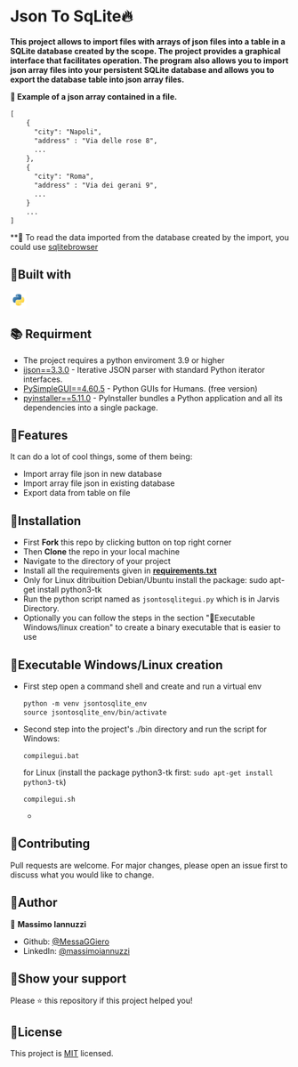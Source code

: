 # Json To SqLite🔥



**This project allows to import files with arrays of json files into a table in a SQLite database created by the scope.
The project provides a graphical interface that facilitates operation.
The program also allows you to import json array files into your persistent SQLite database and allows you to export the database table into json array files.**

**🔸 Example of a json array contained in a file.**
```
[
    {
      "city": "Napoli",
      "address" : "Via delle rose 8",
      ...  
    },
    {
      "city": "Roma",
      "address" : "Via dei gerani 9",
      ...  
    }
    ...
]

```
**🔸 To read the data imported from the database created by the import, you could use [sqlitebrowser](https://sqlitebrowser.org/)   
## 📌Built with

<code><img height="30" src="https://raw.githubusercontent.com/github/explore/80688e429a7d4ef2fca1e82350fe8e3517d3494d/topics/python/python.png"></code>

## 📚 Requirment
- The project requires a python enviroment 3.9 or higher
- [ijson==3.3.0](https://pypi.org/project/ijson/) - Iterative JSON parser with standard Python iterator interfaces.
- [PySimpleGUI==4.60.5](https://pypi.org/project/PySimpleGUI/4.60.5/) - Python GUIs for Humans. (free version)
- [pyinstaller==5.11.0](https://pypi.org/project/pyinstaller//) - PyInstaller bundles a Python application and all its dependencies into a single package.

## 📌Features

It can do a lot of cool things, some of them being:

- Import array file json in new database 
- Import array file json in existing database
- Export data from table on file

## 📌Installation

- First **Fork** this repo by clicking button on top right corner
- Then **Clone** the repo in your local machine
- Navigate to the directory of your project
- Install all the requirements given in **[requirements.txt](https://github.com/kishanrajput23/Jarvis-Desktop-Voice-Assistant/blob/main/Requirements.txt)**
- Only for Linux ditribuition Debian/Ubuntu install the package: sudo apt-get install python3-tk
- Run the python script named as ```jsontosqlitegui.py``` which is in Jarvis Directory.
- Optionally you can follow the steps in the section "📌Executable Windows/linux creation" to create a binary executable that is easier to use


## 📌Executable Windows/Linux creation

- First step open a command shell and create and run a virtual env
    ```
    python -m venv jsontosqlite_env
    source jsontosqlite_env/bin/activate
    ```
- Second step into the project's ./bin directory and run the script
    for Windows:
    ```
    compilegui.bat
    ```
    for Linux (install the package python3-tk first:  ```sudo apt-get install python3-tk```)
    ```
    compilegui.sh
    ``` 
  - 
## 📌Contributing
Pull requests are welcome. For major changes, please open an issue first to discuss what you would like to change.

## 📌Author

👤 **Massimo Iannuzzi**

- Github: [@MessaGGiero](https://github.com/MessaGGiero)
- LinkedIn: [@massimoiannuzzi](https://www.linkedin.com/in/massimoiannuzzi)

## 📌Show your support

Please ⭐️ this repository if this project helped you!

## 📌License
This project is [MIT](https://choosealicense.com/licenses/mit/) licensed.
